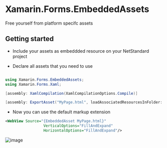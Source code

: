 # Xamarin.Forms.EmbeddedAssets
Free yourself from platform specifc assets

## Getting started

- Include your assets as embeddded resource on your NetStandard project

- Declare all assets that you need to use

```csharp

using Xamarin.Forms.EmbeddedAssets;
using Xamarin.Forms.Xaml;

[assembly: XamlCompilation(XamlCompilationOptions.Compile)]

[assembly: ExportAsset("MyPage.html", loadAssociatedResourcesInFolder: true)] //here you can declare your assets files and if some associated files (in the same folder) are needed

```

- Now you can use the default markup extension

```xml
<WebView Source="{EmbeddedAsset MyPage.html}"
                 VerticalOptions="FillAndExpand"
                 HorizontalOptions="FillAndExpand"/>
```


![image](https://user-images.githubusercontent.com/19656249/145725238-b290df11-3535-4def-b34e-2826257599a7.png)
